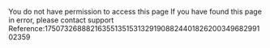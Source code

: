 You do not have permission to access this page If you have found this page in error, please contact support Reference:175073268882163551351531329190882440182620034968299102359